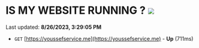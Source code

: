 # IS MY WEBSITE RUNNING ? [![](https://img.shields.io/static/v1?label=Sponsor&message=%E2%9D%A4&logo=GitHub&color=%23fe8e86)](https://github.com/sponsors/<username>)

Last updated: **8/26/2023, 3:29:05 PM**

- `GET` [https://youssefservice.me](https://youssefservice.me) - **Up** (711ms)
